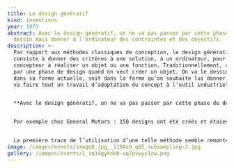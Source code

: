```yaml
---
title: Le design génératif
kind: inventions
year: 1871
abstract: Avec le design génératif, on ne va pas passer par cette phase de
  dessin mais donner à l’ordinateur des contraintes et des objectifs.
description: >-
  Par rapport aux méthodes classiques de conception, le design génératif
  consiste à donner des critères à une solution, à un ordinateur, pour aider le
  concepteur à réaliser un objet ou une fonction. Traditionnellement, on passe
  par une phase de design quand on veut créer un objet. On va le dessiner soit
  dans sa forme actuelle, soit dans la forme qu’on souhaite lui donner, puis on
  va faire tout un travail d’adaptation du concept à l’outil industriel. 


  **Avec le design génératif, on ne va pas passer par cette phase de dessin mais donner à l’ordinateur des contraintes et des objectifs**, qui peuvent être de type volumique : « propose-moi une forme dans cet espace donné ». Ensuite, il peut y avoir des contraintes de poids et de matière, pourquoi pas de prix, ou bien des contraintes mécaniques. À partir là, la solution va analyser et combiner l’ensemble de ces critères pour aboutir à des milliers voire des millions d’options possibles, basées sur l’ensemble des objectifs et contraintes. Elle arrivera finalement à un sous-ensemble d’options qui semblent les plus proches de ce que le concepteur aura demandé. Puis le travail du concepteur sera justement d’analyser ces options et de sélectionner celles qu’il lui semble le plus intéressant d’industrialiser. L’approche est complètement différente.


  Par exemple chez General Motors : 150 designs ont été créés et étaient 40% plus légers et 20% plus robuste que le support actuellement utilisé !


  La première trace de l’utilisation d’une telle méthode semble remonter à l’année 1871. En effet, [Edouard Gand](https://fr.wikipedia.org/wiki/%C3%89douard_Gand), technicien et ingénieur du textile de Amiens utilisera en cette année son métier à tisser pour créer un système capable d’improviser des motifs grâce à quelques modification sur ce dernier.
image: /images/events/image8.jpg__1184x0_q85_subsampling-2.jpg
gallery: /images/events/1_iq14gykskb-uq7pvwyy1zw.png
---
```

